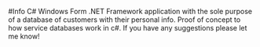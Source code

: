 #Info
C# Windows Form .NET Framework application with the sole purpose of a database of customers with their personal info. Proof of concept to how service databases work in c#. If you have any suggestions please let me know!
